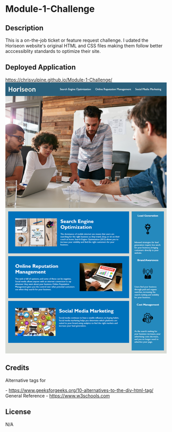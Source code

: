 # Module-1-Challenge

## Description
This is a on-the-job ticket or feature request challenge. I udated the Horiseon website's
original HTML and CSS files making them follow better acccessiblity standards to optimize their site.

## Deployed Application
https://chrisvulpine.github.io/Module-1-Challenge/
![Screenshot](assets/images/01-html-css-git-homework-demo.png)

## Credits
Alternative tags for <div> - https://www.geeksforgeeks.org/10-alternatives-to-the-div-html-tag/
General Reference - https://www.w3schools.com 

## License
N/A